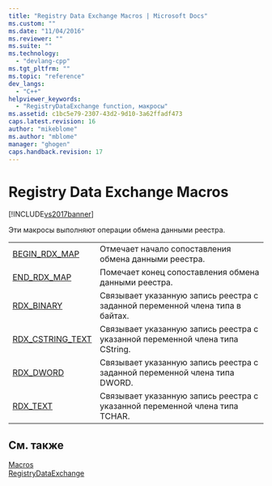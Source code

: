 ```yaml
---
title: "Registry Data Exchange Macros | Microsoft Docs"
ms.custom: ""
ms.date: "11/04/2016"
ms.reviewer: ""
ms.suite: ""
ms.technology: 
  - "devlang-cpp"
ms.tgt_pltfrm: ""
ms.topic: "reference"
dev_langs: 
  - "C++"
helpviewer_keywords: 
  - "RegistryDataExchange function, макросы"
ms.assetid: c1bc5e79-2307-43d2-9d10-3a62ffadf473
caps.latest.revision: 16
author: "mikeblome"
ms.author: "mblome"
manager: "ghogen"
caps.handback.revision: 17
---
```

# Registry Data Exchange Macros
[!INCLUDE[vs2017banner](../../assembler/inline/includes/vs2017banner.md)]

Эти макросы выполняют операции обмена данными реестра.  
  
|||  
|-|-|  
|[BEGIN\_RDX\_MAP](../Topic/BEGIN_RDX_MAP.md)|Отмечает начало сопоставления обмена данными реестра.|  
|[END\_RDX\_MAP](../Topic/END_RDX_MAP.md)|Помечает конец сопоставления обмена данными реестра.|  
|[RDX\_BINARY](../Topic/RDX_BINARY.md)|Связывает указанную запись реестра с заданной переменной члена типа в байтах.|  
|[RDX\_CSTRING\_TEXT](../Topic/RDX_CSTRING_TEXT.md)|Связывает указанную запись реестра с указанной переменной члена типа CString.|  
|[RDX\_DWORD](../Topic/RDX_DWORD.md)|Связывает указанную запись реестра с заданной переменной члена типа DWORD.|  
|[RDX\_TEXT](../Topic/RDX_TEXT.md)|Связывает указанную запись реестра с указанной переменной члена типа TCHAR.|  
  
## См. также  
 [Macros](../../atl/reference/atl-macros.md)   
 [RegistryDataExchange](../Topic/RegistryDataExchange.md)